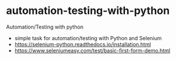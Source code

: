 # automation-testing-with-python
Automation/Testing with python

- simple task for automation/testing with Python and Selenium
- https://selenium-python.readthedocs.io/installation.html
- https://www.seleniumeasy.com/test/basic-first-form-demo.html
